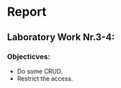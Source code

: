 # Report

## Laboratory Work Nr.3-4:

### Objecticves: 

- Do some CRUD.
- Restrict the access.





